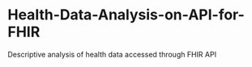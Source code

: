 # Health-Data-Analysis-on-API-for-FHIR
Descriptive analysis of health data accessed through FHIR API

